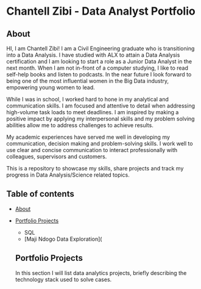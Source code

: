 # Chantell Zibi - Data Analyst Portfolio

## About
HI, I am Chantell Zibi! I am a Civil Engineering graduate who is transitioning into a Data Analysis. I have studied with ALX to attain a Data Analysis certification and I am looking to start a role as a Junior Data Analyst in the next month. When I am not in-front of a computer studying, I like to read self-help books and listen to podcasts. In the near future I look forward to being one of the most influential women in the Big Data industry, empowering young women to lead.

While I was in school, I worked hard to hone in my analytical and communication skills. I am focused and attentive to detail when addressing high-volume task loads to meet deadlines. I am inspired by making a positive impact by applying my interpersonal skills and my problem solving abilities allow me to address challenges to achieve results.

My academic experiences have served me well in developing my communication, decision making and problem-solving skills. I work well to use clear and concise communication to interact professionally with colleagues, supervisors and customers.

This is a repository to showcase my skills, share projects and track my progress in Data Analysis/Science related topics.

## Table of contents
- [About](https://github.com/ChantellZibi/Charting-the-course-for-Maji-Ndogo-s-water-future-Part-1-/edit/main/README.md#about)
- [Portfolio Projects](https://github.com/ChantellZibi/Charting-the-course-for-Maji-Ndogo-s-water-future-Part-1-/edit/main/README.md#portfolio-projects)
    - SQL
    - [Maji Ndogo Data Exploration](
 
  ## Portfolio Projects
  In this section I will list data analytics projects, briefly describing the technology stack used to solve cases.
